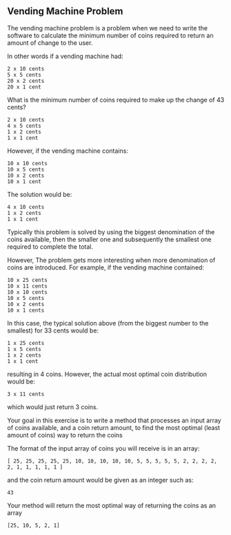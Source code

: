 ## Vending Machine Problem

The vending machine problem is a problem when we need to write the software to calculate the minimum number of coins required to return an amount of change to the user. 

In other words if a vending machine had:

``` 
2 x 10 cents
5 x 5 cents
20 x 2 cents
20 x 1 cent
```
What is the minimum number of coins required to make up the change of 43 cents?

```
2 x 10 cents
4 x 5 cents
1 x 2 cents
1 x 1 cent
```

However, if the vending machine contains:

```
10 x 10 cents
10 x 5 cents
10 x 2 cents
10 x 1 cent
```

The solution would be:

```
4 x 10 cents
1 x 2 cents
1 x 1 cent
```

Typically this problem is solved by using the biggest denomination of the coins available, then the smaller one and subsequently the smallest one required to complete the total.

However, The problem gets more interesting when more denomination of coins are introduced. For example, if the vending machine contained:

```10 x
10 x 25 cents
10 x 11 cents
10 x 10 cents
10 x 5 cents
10 x 2 cents
10 x 1 cents
```

In this case, the typical solution above (from the biggest number to the smallest) for 33 cents would be:

```
1 x 25 cents
1 x 5 cents
1 x 2 cents
1 x 1 cent
```

resulting in 4 coins. However, the actual most optimal coin distribution would be:

```
3 x 11 cents
```

which would just return 3 coins.



Your goal in this exercise is to write a method that processes an input array of coins available, and a coin return amount, to find the most optimal (least amount of coins) way to return the coins


The format of the input array of coins you will receive is in an array:

```
[ 25, 25, 25, 25, 25, 10, 10, 10, 10, 10, 5, 5, 5, 5, 5, 2, 2, 2, 2, 2, 1, 1, 1, 1, 1 ]
```

and the coin return amount would be given as an integer such as:

```
43
```

Your method will return the most optimal way of returning the coins as an array

```
[25, 10, 5, 2, 1]
```

